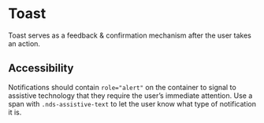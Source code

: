 # Toast

Toast serves as a feedback & confirmation mechanism after the user takes an action.

## Accessibility

Notifications should contain `role="alert"` on the container to signal to
assistive technology that they require the user’s immediate attention. Use a
span with `.nds-assistive-text` to let the user know what type of notification it is.
